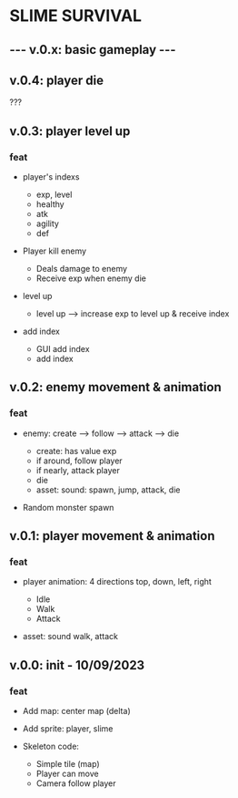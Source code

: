 SLIME SURVIVAL 
===============	

--- v.0.x: basic gameplay ---
---------------

## v.0.4: player die
???

## v.0.3: player level up

### feat

- player's indexs
    + exp, level
    + healthy
    + atk
    + agility
    + def

- Player kill enemy
    + Deals damage to enemy
    + Receive exp when enemy die

- level up
    + level up --> increase exp to level up &  receive index

- add index
    + GUI add index
    + add index


## v.0.2: enemy movement & animation

### feat

- enemy: create --> follow --> attack --> die
    + create: has value exp
    + if around, follow player
    + if nearly, attack player
    + die
    + asset: sound: spawn, jump, attack, die

- Random monster spawn


## v.0.1: player movement & animation

### feat

- player animation: 4 directions top, down, left, right
    + Idle
    + Walk
    + Attack

- asset: sound walk, attack


## v.0.0: init - 10/09/2023

### feat
- Add map: center map (delta)

- Add sprite: player, slime

- Skeleton code:
    + Simple tile (map)
    + Player can move
    + Camera follow player